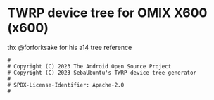 # TWRP device tree for OMIX X600 (x600)
thx @forforksake for his a14 tree reference
```
#
# Copyright (C) 2023 The Android Open Source Project
# Copyright (C) 2023 SebaUbuntu's TWRP device tree generator
#
# SPDX-License-Identifier: Apache-2.0
#
```
